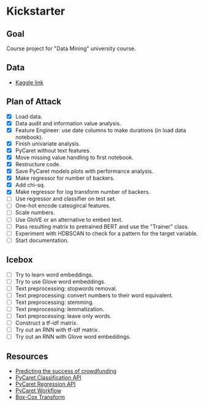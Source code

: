 # Kickstarter

## Goal

Course project for "Data Mining" university course.

## Data

- [Kaggle link](https://www.kaggle.com/datasets/iamsajanbhagat/kickstarter)

## Plan of Attack

- [X] Load data.
- [X] Data audit and information value analysis.
- [X] Feature Engineer: use date columns to make durations (in load data notebook).
- [X] Finish univariate analysis.
- [X] PyCaret without text features.
- [X] Move missing value handling to first notebook.
- [X] Restructure code.
- [X] Save PyCaret models plots with performance analysis.
- [X] Make regressor for number of backers.
- [X] Add chi-sq.
- [X] Make regressor for log transform number of backers.
- [ ] Use regressor and classifier on test set.
- [ ] One-hot encode cateogircal features.
- [ ] Scale numbers.
- [ ] Use GloVE or an alternative to embed text.
- [ ] Pass resulting matrix to pretrained BERT and use the "Trainer" class.
- [ ] Experiment with HDBSCAN to check for a pattern for the target variable.
- [ ] Start documentation.

## Icebox

- [ ] Try to learn word embeddings.
- [ ] Try to use Glove word embeddings.
- [ ] Text preprocessing: stopwords removal.
- [ ] Text preprocessing: convert numbers to their word equivalent.
- [ ] Text preprocessing: stemming.
- [ ] Text preprocessing: lemmatization.
- [ ] Text preprocessing: leave only words.
- [ ] Construct a tf-idf matrix.
- [ ] Try out an RNN with tf-idf matrix.
- [ ] Try out an RNN with Glove word embeddings.

## Resources

- [Predicting the success of crowdfunding](https://cs230.stanford.edu/projects_spring_2018/reports/8289614.pdf)
- [PyCaret Classification API](https://pycaret.readthedocs.io/en/stable/api/classification.html)
- [PyCaret Regression API](https://pycaret.readthedocs.io/en/stable/api/regression.html)
- [PyCaret Workflow](https://towardsdatascience.com/introduction-to-binary-classification-with-pycaret-a37b3e89ad8d)
- [Box-Cox Transform](https://towardsdatascience.com/top-3-methods-for-handling-skewed-data-1334e0debf45)
